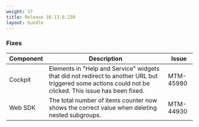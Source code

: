 ```yaml
---
weight: 37
title: Release 10.13.0.230
layout: bundle
---
```


<!--10.13.0.187-10.13.0.230-->

### Fixes

<div><table ><colgroup>
<col style="width: 15%;"><col style="width: 70%;"><col style="width: 15%;"></colgroup>
<thead><tr>
<th>
Component</th>
<th>
Description</th>
<th>
Issue</th>
</tr>
</thead><tbody>

<tr>
<td>
Cockpit</td>
<td>Elements in "Help and Service" widgets that did not redirect to another URL but triggered some actions could not be clicked. This issue has been fixed. </td>
<td>
MTM-45980</td>
</tr>

<tr>
<td>
Web SDK</td>
<td> The total number of items counter now shows the correct value when deleting nested subgroups. </td>
<td>
MTM-44930</td>
</tr>

</tbody></table></div>
